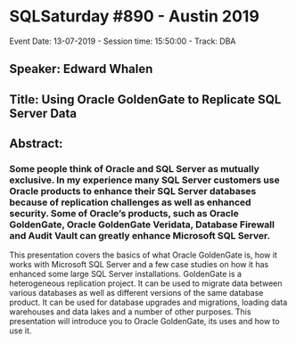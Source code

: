 # SQLSaturday #890 - Austin 2019
Event Date: 13-07-2019 - Session time: 15:50:00 - Track: DBA
## Speaker: Edward Whalen
## Title: Using Oracle GoldenGate to Replicate SQL Server Data
## Abstract:
### Some people think of Oracle and SQL Server as mutually exclusive. In my experience many SQL Server customers use Oracle products to enhance their SQL Server databases because of replication challenges as well as enhanced security. Some of Oracle’s products, such as Oracle GoldenGate, Oracle GoldenGate Veridata, Database Firewall and Audit Vault can greatly enhance Microsoft SQL Server.

This presentation covers the basics of what Oracle GoldenGate is, how it works with Microsoft SQL
Server and a few case studies on how it has enhanced some large SQL Server installations. GoldenGate is a heterogeneous replication project. It can be used to migrate data between various databases as well as different versions of the same database product. It can be used for database upgrades and migrations, loading data warehouses and data lakes and a number of other purposes.
This presentation will introduce you to Oracle GoldenGate, its uses and how to use it.
